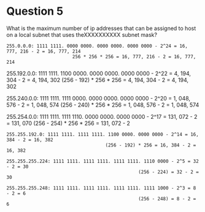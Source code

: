 # Question 5

What is the maximum number of ip addresses that can be assigned to host on a local subnet that uses theXXXXXXXXXX subnet mask?

    255.0.0.0: 1111 1111. 0000 0000. 0000 0000. 0000 0000 - 2^24 = 16, 777, 216 - 2 = 16, 777, 214
                            256 * 256 * 256 = 16, 777, 216 - 2 = 16, 777, 214

   255.192.0.0: 1111 1111. 1100 0000. 0000 0000. 0000 0000 - 2^22 = 4, 194, 304 - 2 = 4, 194, 302
                         (256 - 192) * 256 * 256 = 4, 194, 304 - 2  = 4, 194, 302

   255.240.0.0: 1111 1111. 1111 0000. 0000 0000. 0000 0000 - 2^20 = 1, 048, 576 - 2 = 1, 048, 574
                          (256 - 240) * 256 * 256 = 1, 048, 576 - 2 = 1, 048, 574

   255.254.0.0: 1111 1111. 1111 1110. 0000 0000. 0000 0000 - 2^17 = 131, 072 - 2 = 131, 070
                          (256 - 254) * 256 * 256 = 131, 072 - 2

    255.255.192.0: 1111 1111. 1111 1111. 1100 0000. 0000 0000 - 2^14 = 16, 384 - 2 = 16, 382
                                        (256 - 192) * 256 = 16, 384 - 2 = 16, 382

    255.255.255.224: 1111 1111. 1111 1111. 1111 1111. 1110 0000 - 2^5 = 32 - 2 = 30
                                                    (256 - 224) = 32 - 2 = 30

    255.255.255.248: 1111 1111. 1111 1111. 1111 1111. 1111 1000 - 2^3 = 8 - 2 = 6
                                                    (256 - 248) = 8 - 2 = 6
